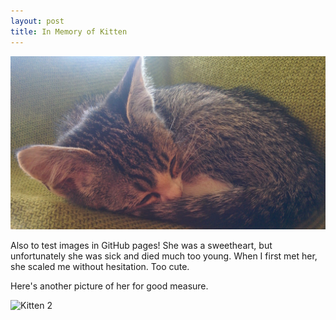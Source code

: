 ```yaml
---
layout: post
title: In Memory of Kitten
---
```


![Kitten](/images/kitten-2014.jpg)

Also to test images in GitHub pages! She was a sweetheart, but unfortunately she was sick and died much too young. When I first met her, she scaled me without hesitation. Too cute.

<!--more-->

Here's another picture of her for good measure.

![Kitten 2](/images/kitten-2-2014.jpg)
